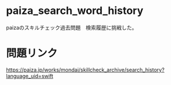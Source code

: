 # paiza_search_word_history
paizaのスキルチェック過去問題　検索履歴に挑戦した。

# 問題リンク
https://paiza.jp/works/mondai/skillcheck_archive/search_history?language_uid=swift

